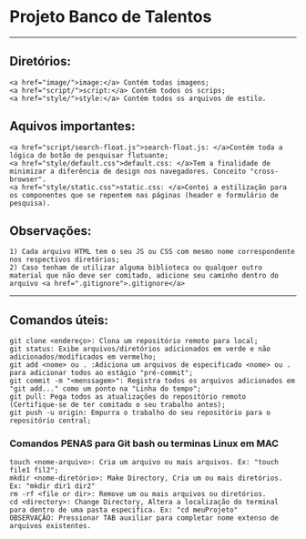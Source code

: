 # Projeto Banco de Talentos
---------------------------------------------------------------------------------
## Diretórios:
    <a href="image/">image:</a> Contém todas imagens;
    <a href="script/">script:</a> Contém todos os scrips;
    <a href="style/">style:</a> Contém todos os arquivos de estilo.

## Aquivos importantes:
    <a href="script/search-float.js">search-float.js: </a>Contém toda a lógica do botão de pesquisar flutuante; 
    <a href="style/default.css">default.css: </a>Tem a finalidade de minimizar a diferência de design nos navegadores. Conceito "cross-browser".
    <a href="style/static.css">static.css: </a>Contei a estilização para os componentes que se repentem nas páginas (header e formulário de pesquisa).

## Observações:
    1) Cada arquivo HTML tem o seu JS ou CSS com mesmo nome correspondente nos respectivos diretórios;
    2) Caso tenham de utilizar alguma biblioteca ou qualquer outro material que não deve ser comitado, adicione seu caminho dentro do arquivo <a href=".gitignore">.gitignore</a>
----------------------------------------------------------------------------------
## Comandos úteis:
    git clone <endereço>: Clona um repositório remoto para local;
    git status: Exibe arquivos/diretórios adicionados em verde e não adicionados/modificados em vermelho;
    git add <nome> ou . :Adiciona um arquivos de especificado <nome> ou . para adicionar todos ao estágio "pré-commit";
    git commit -m "<menssagem>": Registra todos os arquivos adicionados em "git add..." como um ponto na "Linha do tempo";
    git pull: Pega todos as atualizações do repositório remoto (Certifique-se de ter comitado o seu trabalho antes); 
    git push -u origin: Empurra o trabalho do seu repositório para o repositório central;

### Comandos PENAS para Git bash ou terminas Linux em MAC
    touch <nome-arquivo>: Cria um arquivo ou mais arquivos. Ex: "touch file1 fil2";
    mkdir <nome-diretório>: Make Directory, Cria um ou mais diretórios. Ex: "mkdir dir1 dir2"
    rm -rf <file or dir>: Remove um ou mais arquivos ou diretórios.
    cd <directory>: Change Directory, Altera a localização do terminal para dentro de uma pasta especifica. Ex: "cd meuProjeto"
    OBSERVAÇÃO: Pressionar TAB auxiliar para completar nome extenso de arquivos existentes.